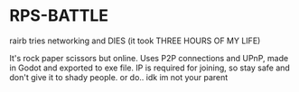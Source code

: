 # RPS-BATTLE
rairb tries networking and DIES (it took THREE HOURS OF MY LIFE)

It's rock paper scissors but online. Uses P2P connections and UPnP, made in Godot and exported to exe file.
IP is required for joining, so stay safe and don't give it to shady people. or do.. idk im not your parent
